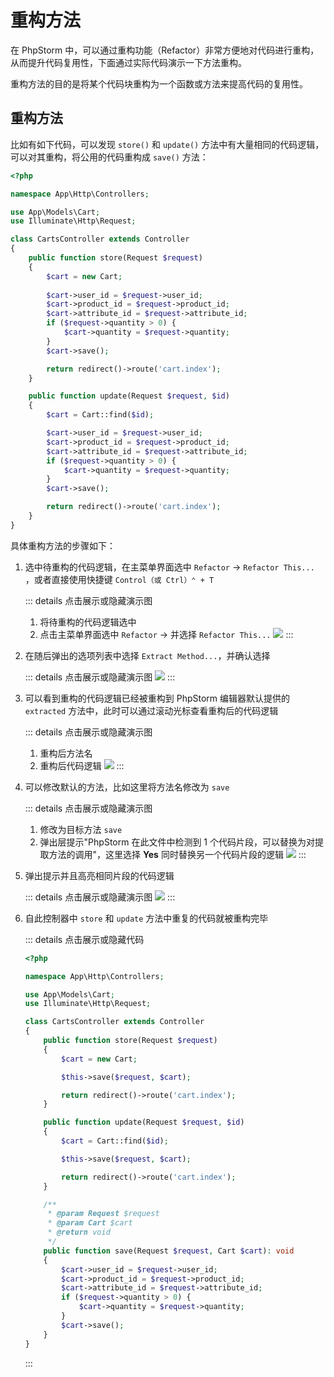 # 重构方法

在 PhpStorm 中，可以通过重构功能（Refactor）非常方便地对代码进行重构，从而提升代码复用性，下面通过实际代码演示一下方法重构。

重构方法的目的是将某个代码块重构为一个函数或方法来提高代码的复用性。

## 重构方法

比如有如下代码，可以发现 `store()` 和 `update()` 方法中有大量相同的代码逻辑，可以对其重构，将公用的代码重构成 `save()` 方法：

```php {14-20,29-35}
<?php

namespace App\Http\Controllers;

use App\Models\Cart;
use Illuminate\Http\Request;

class CartsController extends Controller
{
    public function store(Request $request)
    {
        $cart = new Cart;
        
        $cart->user_id = $request->user_id;
        $cart->product_id = $request->product_id;
        $cart->attribute_id = $request->attribute_id;
        if ($request->quantity > 0) {
            $cart->quantity = $request->quantity;
        }
        $cart->save();

        return redirect()->route('cart.index');
    }

    public function update(Request $request, $id)
    {
        $cart = Cart::find($id);

        $cart->user_id = $request->user_id;
        $cart->product_id = $request->product_id;
        $cart->attribute_id = $request->attribute_id;
        if ($request->quantity > 0) {
            $cart->quantity = $request->quantity;
        }
        $cart->save();

        return redirect()->route('cart.index');
    }
}
```

具体重构方法的步骤如下：

1. 选中待重构的代码逻辑，在主菜单界面选中 `Refactor` -> `Refactor This...`
   ，或者直接使用快捷键 `Control（或 Ctrl）⌃ + T`

   ::: details 点击展示或隐藏演示图
   1. 将待重构的代码逻辑选中
   2. 点击主菜单界面选中 `Refactor` -> 并选择 `Refactor This...`
      ![](images/refactoring-for-introduce-method/refactor-introduce-method-step1.png)
      :::

2. 在随后弹出的选项列表中选择 `Extract Method...`，并确认选择

   ::: details 点击展示或隐藏演示图
   ![](images/refactoring-for-introduce-method/refactor-introduce-method-step2.png)
   :::

3. 可以看到重构的代码逻辑已经被重构到 PhpStorm 编辑器默认提供的 `extracted` 方法中，此时可以通过滚动光标查看重构后的代码逻辑

   ::: details 点击展示或隐藏演示图
   1. 重构后方法名
   2. 重构后代码逻辑
   ![](images/refactoring-for-introduce-method/refactor-introduce-method-step3.png)
   :::

4. 可以修改默认的方法，比如这里将方法名修改为 `save`

   ::: details 点击展示或隐藏演示图
   1. 修改为目标方法 `save`
   2. 弹出层提示"PhpStorm 在此文件中检测到 1 个代码片段，可以替换为对提取方法的调用"，这里选择 **Yes** 同时替换另一个代码片段的逻辑
   ![](images/refactoring-for-introduce-method/refactor-introduce-method-step4.png)
   :::

5. 弹出提示并且高亮相同片段的代码逻辑

   ::: details 点击展示或隐藏演示图
   ![](images/refactoring-for-introduce-method/refactor-introduce-method-step5.png)
   :::

6. 自此控制器中 `store` 和 `update` 方法中重复的代码就被重构完毕

   ::: details 点击展示或隐藏代码
   ```php {14,23,28-42}
   <?php
   
   namespace App\Http\Controllers;
   
   use App\Models\Cart;
   use Illuminate\Http\Request;
   
   class CartsController extends Controller
   {
       public function store(Request $request)
       {
           $cart = new Cart;
   
           $this->save($request, $cart);
   
           return redirect()->route('cart.index');
       }
   
       public function update(Request $request, $id)
       {
           $cart = Cart::find($id);
   
           $this->save($request, $cart);
   
           return redirect()->route('cart.index');
       }
   
       /**
        * @param Request $request
        * @param Cart $cart
        * @return void
        */
       public function save(Request $request, Cart $cart): void
       {
           $cart->user_id = $request->user_id;
           $cart->product_id = $request->product_id;
           $cart->attribute_id = $request->attribute_id;
           if ($request->quantity > 0) {
               $cart->quantity = $request->quantity;
           }
           $cart->save();
       }
   }
   ```
   :::
